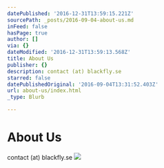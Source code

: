 ```yaml
---
datePublished: '2016-12-31T13:59:15.221Z'
sourcePath: _posts/2016-09-04-about-us.md
inFeed: false
hasPage: true
author: []
via: {}
dateModified: '2016-12-31T13:59:13.568Z'
title: About Us
publisher: {}
description: contact (at) blackfly.se
starred: false
datePublishedOriginal: '2016-09-04T13:31:52.403Z'
url: about-us/index.html
_type: Blurb

---
```

# About Us

contact (at) blackfly.se
![](https://the-grid-user-content.s3-us-west-2.amazonaws.com/e1ed4c10-e977-43cd-bf4f-b7ac665a9700.jpg)